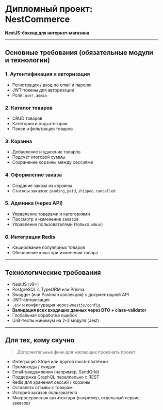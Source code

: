 # Дипломный проект: NestCommerce

**NestJS-бэкенд для интернет-магазина**

---

## Основные требования (обязательные модули и технологии)

### 1. Аутентификация и авторизация
- Регистрация / вход по email и паролю
- JWT-токены для авторизации
- Роли: `user`, `admin`

### 2. Каталог товаров
- CRUD товаров
- Категории и подкатегории
- Поиск и фильтрация товаров

### 3. Корзина
- Добавление и удаление товаров
- Подсчёт итоговой суммы
- Сохранение корзины между сессиями

### 4. Оформление заказа
- Создание заказа из корзины
- Статусы заказов: `pending`, `paid`, `shipped`, `cancelled`

### 5. Админка (через API)
- Управление товарами и категориями
- Просмотр и изменение заказов
- Управление пользователями (только `admin`)

### 6. Интеграция Redis
- Кэширование популярных товаров
- Обновление кэша при изменении товара

---

## Технологические требования

- NestJS (v9+)
- PostgreSQL с TypeORM или Prisma
- Swagger (или Postman коллекция) с документацией API
- JWT-авторизация
- `.env` и конфигурация через `@nestjs/config`
- **Валидация всех входящих данных через DTO + class-validator**
- Глобальная обработка ошибок
- Unit-тесты минимум на 2–3 модуля (Jest)

---

## Для тех, кому скучно

> Дополнительные фичи для желающих прокачать проект

- Интеграция Stripe или другой mock-платёжки
- Промокоды / скидки
- Email-уведомления (например, SendGrid)
- Поддержка GraphQL параллельно с REST
- Redis для хранения сессий / корзины
- Оставлять отзывы к товарам
- История заказов пользователя
- Микросервисная архитектура (например, отдельный сервис заказов)
